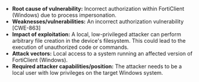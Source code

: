 - **Root cause of vulnerability:** Incorrect authorization within FortiClient (Windows) due to process impersonation.
- **Weaknesses/vulnerabilities:** An incorrect authorization vulnerability [CWE-863]
- **Impact of exploitation:** A local, low-privileged attacker can perform arbitrary file creation in the device's filesystem. This could lead to the execution of unauthorized code or commands.
- **Attack vectors:** Local access to a system running an affected version of FortiClient (Windows).
- **Required attacker capabilities/position:** The attacker needs to be a local user with low privileges on the target Windows system.